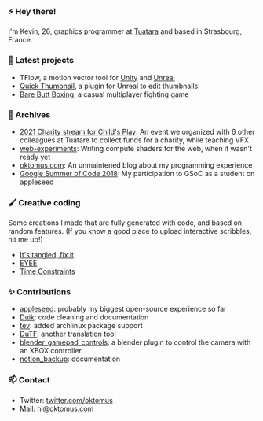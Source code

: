 ### ⚡ Hey there!

I'm Kevin, 26, graphics programmer at [Tuatara](https://tuataragames.com/) and based in Strasbourg, France.

### 🌱 Latest projects

- TFlow, a motion vector tool for [Unity](https://assetstore.unity.com/packages/tools/particles-effects/tflow-201971) and [Unreal](https://assetstore.unity.com/packages/tools/particles-effects/tflow-201971)
- [Quick Thumbnail](https://www.unrealengine.com/marketplace/en-US/product/339f35a0474945ebb6f4fa8859b76502), a plugin for Unreal to edit thumbnails
- [Bare Butt Boxing](https://store.steampowered.com/app/1186660/Bare_Butt_Boxing/), a casual multiplayer fighting game

### 🔭 Archives

- [2021 Charity stream for Child's Play](https://github.com/Tuatara-VFX/charity-stream-2021): An event we organized with 6 other colleagues at Tuatare to collect funds for a charity, while teaching VFX
- [web-experiments](https://github.com/oktomus/web-experiments): Writing compute shaders for the web, when it wasn't ready yet
- [oktomus.com](https://oktomus.com/): An unmaintened blog about my programming experience
- [Google Summer of Code 2018](https://github.com/oktomus/gsoc-2018/blob/master/appleseed-final-report.md): My participation to GSoC as a student on appleseed

### 🖌️ Creative coding

Some creations I made that are fully generated with code, and based on random features. (If you know a good place to upload interactive scribbles, hit me up!)

- [It's tangled, fix it](https://objkt.com/explore/tokens/1?gallery=fxhash:51)
- [EYEE](https://objkt.com/explore/tokens/1?gallery=fxhash:276)
- [Time Constraints](https://objkt.com/explore/tokens/1?gallery=fxhash:362)

### ✨ Contributions

- [appleseed](https://github.com/appleseedhq/appleseed/commits?author=oktomus): probably my biggest open-source experience so far
- [Duik](https://github.com/RxLaboratory/Duik/commits?author=oktomus): code cleaning and documentation
- [tev](https://github.com/Tom94/tev/commits?author=oktomus): added archlinux package support
- [DuTF](https://github.com/RxLaboratory/DuTF/commits?author=oktomus): another translation tool
- [blender_gamepad_controls](https://github.com/oktomus/blender_gamepad_controls): a blender plugin to control the camera with an XBOX controller
- [notion_backup](https://github.com/darobin/notion-backup/commits?author=oktomus): documentation

### 📫 Contact

- Twitter: [twitter.com/oktomus](https://twitter.com/oktomus)
- Mail: [hi@oktomus.com](mailto:hi@oktomus.com)
